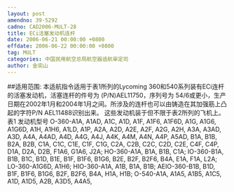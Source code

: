 ```yaml
---
layout: post
amendno: 39-5292
cadno: CAD2006-MULT-28
title: ECi活塞发动机连杆
date: 2006-06-21 00:00:00 +0800
effdate: 2006-06-22 00:00:00 +0800
tag: MULT
categories: 中国民用航空总局航空器适航审定司
author: 金奕山
---
```


##适用范围:
本适航指令适用于表1所列的Lycoming 360和540系列装有ECi连杆的活塞发动机，活塞连杆的件号为 (P/N)AEL11750，序列号为 54/6或更小，生产日期在2002年1月和2004年1月之间。所涉及的连杆也可以由铸造在其加强筋上凸起的字符P/N AEL11488识别出来。
这些发动机装于但不限于表2所列的飞机上。
表1 发动机型号
O-360-A1A, A1AD, A1C, A1D, A1F, A1F6, A1F6D, A1G, A1G6, A1G6D, A1H, A1H6, A1LD, A1P, A2A, A2D, A2E, A2F, A2G, A2H, A3A, A3AD, A3D, A4A, A4AD, A4D, A4G, A4J, A4K, A4M, A4N, A4P, A5AD, B1A, B1B, B2A, B2B, C1A, C1C, C1E, C1F, C1G, C2A, C2B, C2C, C2D, C2E, C4F, C4P, D1A, D2A, D2B, F1A6, G1A6, J2A;
HO-360-A1A, B1A, B1B, C1A;
IO-360-B1A, B1B, B1C, B1D, B1E, B1F, B1F6, B1G6, B2E, B2F, B2F6, B4A, E1A, F1A, L2A;
LO-360-A1G6D, A1H6;
HIO-360-A1A, A1B, B1A, B1B;
AEIO-360-B1B, B1D, B1F, B1F6, B1G6, B2F, B2F6, B4A, H1A, H1B;
O-540-A1A, A1A5, A1B5, A1C5, A1D, A1D5, A2B, A3D5, A4A5,

